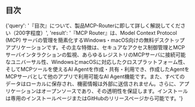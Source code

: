 ## 目次

{'query': '『目次』について、製品MCP-Routerに即して詳しく解説してください（200字程度）', 'result': '『MCP Router』は、Model Context Protocol (MCP) サーバの管理を簡素化するWindows・macOS向けの無料デスクトップアプリケーションです。その主な特徴は、セキュアなアクセス制御管理とMCPサーバインタラクションの監視、あらゆるレジストリのMCPサーバに接続可能なユニバーサル性、WindowsとmacOSに対応したクロスプラットフォーム性、そしてMCPツールを使えるAI Agentを作成・共有・利用でき、作成したAgentをMCPサーバとして他のアプリで利用可能なAI Agent機能です。また、すべてのデータはローカルに保存され、機密情報は外部に送信されません。さらに、アプリケーションはオープンソースであり、その透明性を保証します。インストールは専用のインストールページまたはGitHubのリリースページから可能です。'}